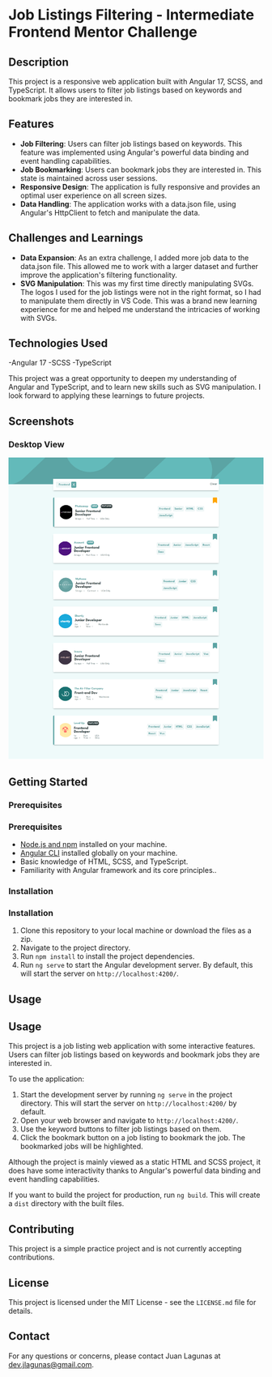 # Job Listings Filtering - Intermediate Frontend Mentor Challenge

## Description

This project is a responsive web application built with Angular 17, SCSS, and TypeScript. It allows users to filter job listings based on keywords and bookmark jobs they are interested in.

## Features

- **Job Filtering**: Users can filter job listings based on keywords. This feature was implemented using Angular's powerful data binding and event handling capabilities.
- **Job Bookmarking**: Users can bookmark jobs they are interested in. This state is maintained across user sessions.
- **Responsive Design**: The application is fully responsive and provides an optimal user experience on all screen sizes.
- **Data Handling**: The application works with a data.json file, using Angular's HttpClient to fetch and manipulate the data.

## Challenges and Learnings

- **Data Expansion**: As an extra challenge, I added more job data to the data.json file. This allowed me to work with a larger dataset and further improve the application's filtering functionality.
- **SVG Manipulation**: This was my first time directly manipulating SVGs. The logos I used for the job listings were not in the right format, so I had to manipulate them directly in VS Code. This was a brand new learning experience for me and helped me understand the intricacies of working with SVGs.

## Technologies Used

-Angular 17
-SCSS
-TypeScript

This project was a great opportunity to deepen my understanding of Angular and TypeScript, and to learn new skills such as SVG manipulation. I look forward to applying these learnings to future projects.

## Screenshots

### Desktop View

![Desktop view](https://github.com/dev-jLagunas/job-listings/blob/main/src/assets/images/jobs-desktop.png)

## Getting Started

### Prerequisites

### Prerequisites

- [Node.js and npm](https://nodejs.org/) installed on your machine.
- [Angular CLI](https://angular.io/cli) installed globally on your machine.
- Basic knowledge of HTML, SCSS, and TypeScript.
- Familiarity with Angular framework and its core principles..

### Installation

### Installation

1. Clone this repository to your local machine or download the files as a zip.
2. Navigate to the project directory.
3. Run `npm install` to install the project dependencies.
4. Run `ng serve` to start the Angular development server. By default, this will start the server on `http://localhost:4200/`.

## Usage

## Usage

This project is a job listing web application with some interactive features. Users can filter job listings based on keywords and bookmark jobs they are interested in.

To use the application:

1. Start the development server by running `ng serve` in the project directory. This will start the server on `http://localhost:4200/` by default.
2. Open your web browser and navigate to `http://localhost:4200/`.
3. Use the keyword buttons to filter job listings based on them.
4. Click the bookmark button on a job listing to bookmark the job. The bookmarked jobs will be highlighted.

Although the project is mainly viewed as a static HTML and SCSS project, it does have some interactivity thanks to Angular's powerful data binding and event handling capabilities.

If you want to build the project for production, run `ng build`. This will create a `dist` directory with the built files.

## Contributing

This project is a simple practice project and is not currently accepting contributions.

## License

This project is licensed under the MIT License - see the `LICENSE.md` file for details.

## Contact

For any questions or concerns, please contact Juan Lagunas at dev.jlagunas@gmail.com.
